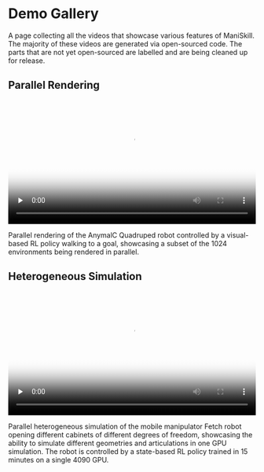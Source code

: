 # Demo Gallery

A page collecting all the videos that showcase various features of ManiSkill. The majority of these videos are generated via open-sourced code. The parts that are not yet open-sourced are labelled and are being cleaned up for release. 

## Parallel Rendering

<video preload="none" controls="True" width="100%" style="max-width: min(100%, 512px);" playsinline="true" poster="https://maniskill.ai/imgs/home/image-ky-01.webp"><source src="https://maniskill.ai/videos/feature-01.mp4" type="video/mp4"> Your browser does not support the video tag. </video>
<caption>
    Parallel rendering of the AnymalC Quadruped robot controlled by a visual-based RL policy walking to a goal, showcasing a subset of the 1024 environments being rendered in parallel.
</caption>

## Heterogeneous Simulation

<video preload="none" controls="True" width="100%" style="max-width: min(100%, 512px);" playsinline="true" poster="https://maniskill.ai/imgs/home/image-ky-03.webp"><source src="https://maniskill.ai/videos/feature-03.mp4" type="video/mp4"> Your browser does not support the video tag. </video>
<caption>
    Parallel heterogeneous simulation of the mobile manipulator Fetch robot opening different cabinets of different degrees of freedom, showcasing the ability to simulate different geometries and articulations in one GPU simulation. The robot is controlled by a state-based RL policy trained in 15 minutes on a single 4090 GPU.
</caption>

<!-- ## Fast Training Speed -->


<!-- TODO find a place to host the larger videos instead of github -->
<!-- ## Vision-Based Zero-shot Sim2Real Manipulation


## Real2Sim Evaluation Environments 


## Teleoperation
-->


